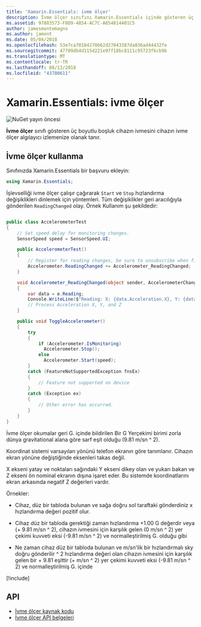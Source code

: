 ```yaml
---
title: 'Xamarin.Essentials: ivme ölçer'
description: İvme ölçer sınıfını Xamarin.Essentials içinde gösteren üç boyutlu boşluk cihazın ivmesini cihazın ivme ölçer algılayıcı izlemenize izin verir.
ms.assetid: 97883573-F0D9-4854-AC7C-A654814401C5
author: jamesmontemagno
ms.author: jamont
ms.date: 05/04/2018
ms.openlocfilehash: 53e7ca70184270662d27043387da836ad44432fe
ms.sourcegitcommit: 47709db4d115d221e97f18bc8111c95723f6cb9b
ms.translationtype: MT
ms.contentlocale: tr-TR
ms.lasthandoff: 08/13/2018
ms.locfileid: "43780611"
---
```

# <a name="xamarinessentials-accelerometer"></a>Xamarin.Essentials: ivme ölçer

![NuGet yayın öncesi](~/media/shared/pre-release.png)

**İvme ölçer** sınıfı gösteren üç boyutlu boşluk cihazın ivmesini cihazın ivme ölçer algılayıcı izlemenize olanak tanır.

## <a name="using-accelerometer"></a>İvme ölçer kullanma

Sınıfınızda Xamarin.Essentials bir başvuru ekleyin:

```csharp
using Xamarin.Essentials;
```

İşlevselliği ivme ölçer çalışır çağırarak `Start` ve `Stop` hızlandırma değişiklikleri dinlemek için yöntemleri. Tüm değişiklikler geri aracılığıyla gönderilen `ReadingChanged` olay. Örnek Kullanım şu şekildedir:

```csharp

public class AccelerometerTest
{
    // Set speed delay for monitoring changes.
    SensorSpeed speed = SensorSpeed.UI;

    public AccelerometerTest()
    {
        // Register for reading changes, be sure to unsubscribe when finished
        Accelerometer.ReadingChanged += Accelerometer_ReadingChanged;
    }

    void Accelerometer_ReadingChanged(object sender, AccelerometerChangedEventArgs e)
    {
        var data = e.Reading;
        Console.WriteLine($"Reading: X: {data.Acceleration.X}, Y: {data.Acceleration.Y}, Z: {data.Acceleration.Z}");
        // Process Acceleration X, Y, and Z
    }

    public void ToggleAccelerometer()
    {
        try
        {
            if (Accelerometer.IsMonitoring)
              Accelerometer.Stop();
            else
              Accelerometer.Start(speed);
        }
        catch (FeatureNotSupportedException fnsEx)
        {
            // Feature not supported on device
        }
        catch (Exception ex)
        {
            // Other error has occurred.
        }
    }
}
```

İvme ölçer okumalar geri G. içinde bildirilen Bir G Yerçekimi birimi zorla dünya gravitational alana göre sarf eşit olduğu (9.81 m/sn ^ 2).

Koordinat sistemi varsayılan yönünü telefon ekranın göre tanımlanır. Cihazın ekran yönüne değiştiğinde eksenleri takas değil.

X ekseni yatay ve noktaları sağındaki Y ekseni dikey olan ve yukarı bakan ve Z ekseni ön nominal ekranın dışına işaret eder. Bu sistemde koordinatlarını ekran arkasında negatif Z değerleri vardır.

Örnekler:

* Cihaz, düz bir tabloda bulunan ve sağa doğru sol taraftaki gönderdiniz x hızlandırma değeri pozitif olur.

* Cihaz düz bir tabloda gerektiği zaman hızlandırma +1.00 G değerdir veya (+ 9.81 m/sn ^ 2), cihazın ivmesini için karşılık gelen (0 m/sn ^ 2) yer çekimi kuvveti eksi (-9.81 m/sn ^ 2) ve normalleştirilmiş G. olduğu gibi

* Ne zaman cihaz düz bir tabloda bulunan ve m/sn'lik bir hızlandırmalı sky doğru gönderilir ^ 2 hızlandırma değeri olan cihazın ivmesini için karşılık gelen bir + 9.81 eşittir (+ m/sn ^ 2) yer çekimi kuvveti eksi (-9.81 m/sn ^ 2) ve normalleştirilmiş G. içinde

[!include[](~/essentials/includes/sensor-speed.md)]

## <a name="api"></a>API

- [İvme ölçer kaynak kodu](https://github.com/xamarin/Essentials/tree/master/Xamarin.Essentials/Accelerometer)
- [İvme ölçer API belgeleri](xref:Xamarin.Essentials.Accelerometer)
